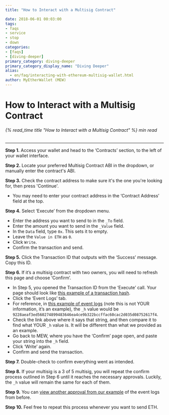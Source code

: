 ```yaml
---
title: "How to Interact with a Multisig Contract"

date: 2018-06-01 00:03:00
tags:
- faqs
- service
- stop
- down
categories:
- [faqs]
- [diving-deeper]
primary_category: diving-deeper
primary_category_display_name: "Diving Deeper"
alias:
  - en/faq/interacting-with-ethereum-multisig-wallet.html
author: MyEtherWallet (MEW)
---
```


# **How to Interact with a Multisig Contract**

###### {% read_time title "How to Interact with a Multisig Contract" %} min read

* * *

**Step 1.** Access your wallet and head to the ‘Contracts’ section, to the left of your wallet interface.

**Step 2.** Locate your preferred Multisig Contract ABI in the dropdown, or manually enter the contract's ABI. 

**Step 3.** Check the contract address to make sure it's the one you're looking for, then press 'Continue'. 

-   You may need to enter your contract address in the ‘Contract Address’ field at the top. 

**Step 4.** Select ‘Execute’ from the dropdown menu. 

-   Enter the address you want to send to in the `_To` field.
-   Enter the amount you want to send in the `_Value` field. 
-   In the `Data` field, type `0x`. This sets it to empty. 
-   Leave the `Value in ETH` as `0`.
-   Click `Write`.
-   Confirm the transaction and send. 

**Step 5.** Click the Transaction ID that outputs with the ‘Success’ message. Copy this ID.

**Step 6.** If it’s a multisig contract with two owners, you will need to refresh this page and choose ‘Confirm’.

-   In Step 5, you opened the Transaction ID from the ‘Execute’ call. Your page should look like [this example of a transaction hash][exampleTX].
-   Click the ‘Event Logs’ tab.
-   For reference, in [this example of event logs][referenceLog] (note this is not YOUR information, it’s an example), the `_h` value would be `9228aeaf3ed560274899483646ea4ce9b322bccffac60cac2d035d08752617f4`.
-   Check the link above where it says that string, and then compare it to find what YOUR `_h` value is. It will be different than what we provided as an example. 
-   Go back to MEW, where you have the ‘Confirm’ page open, and paste your string into the `_h` field.
-   Click ‘Write’ again.
-   Confirm and send the transaction.

**Step 7.** Double-check to confirm everything went as intended.

**Step 8.** If your multisig is a 3 of 5 multisig, you will repeat the confirm process outlined in Step 6 until it reaches the necessary approvals. Luckily, the `_h` value will remain the same for each of them.

**Step 9.** You can [view another approval from our example][eventLog] of the event logs from before.

**Step 10.** Feel free to repeat this process whenever you want to send ETH. 

[exampleTX]: https://etherscan.io/tx/0x0c643a1ae66637217f24791df05071c7849941a1231cf9fa2a0daf145da833e3

[referenceLog]: https://etherscan.io/tx/0x47e4cc8748e296d9b5d85ebd9bd705177bb1940517b084a2efcca11feeb2391d#eventlog

[eventLog]: https://etherscan.io/tx/0x47e4cc8748e296d9b5d85ebd9bd705177bb1940517b084a2efcca11feeb2391d#eventlog
